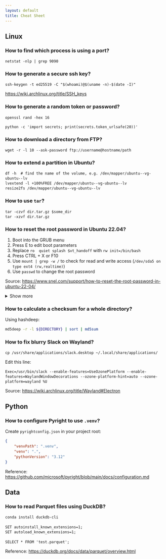 ```yaml
---
layout: default
title: Cheat Sheet
---
```


## Linux

### How to find which process is using a port?

```
netstat -nlp | grep 9090
```

### How to generate a secure ssh key?

```
ssh-keygen -t ed25519 -C "$(whoami)@$(uname -n)-$(date -I)"
```

<https://wiki.archlinux.org/title/SSH_keys>

### How to generate a random token or password?

```
openssl rand -hex 16
```

```
python -c 'import secrets; print(secrets.token_urlsafe(20))'
```

### How to download a directory from FTP?

```
wget -r -l 10 --ask-password ftp://username@hostname/path
```

### How to extend a partition in Ubuntu?

```
df -h  # find the name of the volume, e.g. /dev/mapper/ubuntu--vg-ubuntu--lv
lvextend -l +100%FREE /dev/mapper/ubuntu--vg-ubuntu--lv
resize2fs /dev/mapper/ubuntu--vg-ubuntu--lv
```

### How to use `tar`?

```
tar -czvf dir.tar.gz $some_dir
tar -xzvf dir.tar.gz
```

### How to reset the root password in Ubuntu 22.04?

1. Boot into the GRUB menu
1. Press E to edit boot parameters
1. Replace `ro  quiet splash $vt_handoff` with `rw init=/bin/bash`
1. Press CTRL + X or F10
1. Use `mount | grep -w /` to check for read and write access (`/dev/sda5 on type ext4 (rw,realtime)`)
2. Use `passwd` to change the root password

Source: <https://www.snel.com/support/how-to-reset-the-root-password-in-ubuntu-22-04/>

<details>
    <summary>Show more</summary>
    <p><img src="/wiki/assets/how-to-reset-the-root-password-in-ubuntu-22-04/0.png"></p>
    <p><img src="/wiki/assets/how-to-reset-the-root-password-in-ubuntu-22-04/1.png"></p>
    <p><img src="/wiki/assets/how-to-reset-the-root-password-in-ubuntu-22-04/2.png"></p>
</details>

### How to calculate a checksum for a whole directory?

Using hashdeep:

```sh
md5deep -r -l ${DIRECTORY} | sort | md5sum
```

### How to fix blurry Slack on Wayland?

```
cp /usr/share/applications/slack.desktop ~/.local/share/applications/
```

Edit this line:

```
Exec=/usr/bin/slack --enable-features=UseOzonePlatform --enable-features=WaylandWindowDecorations --ozone-platform-hint=auto --ozone-platform=wayland %U
```

Source: <https://wiki.archlinux.org/title/Wayland#Electron>

## Python

### How to configure Pyright to use `.venv`?

Create `pyrightconfig.json` in your project root:

```json
{
    "venvPath": ".venv",
    "venv": ".",
    "pythonVersion": "3.12"
}
```

Reference: <https://github.com/microsoft/pyright/blob/main/docs/configuration.md>

## Data

### How to read Parquet files using DuckDB?

```
conda install duckdb-cli

SET autoinstall_known_extensions=1;
SET autoload_known_extensions=1;

SELECT * FROM 'test.parquet';
```

Reference: <https://duckdb.org/docs/data/parquet/overview.html>

